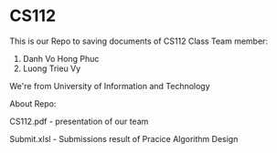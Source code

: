 # CS112
This is our Repo to saving documents of CS112 Class
Team member:
1. Danh Vo Hong Phuc
2. Luong Trieu Vy

We're from University of Information and Technology

About Repo:

CS112.pdf - presentation of our team

Submit.xlsl - Submissions result of Pracice Algorithm Design
